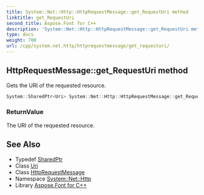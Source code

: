 ```yaml
---
title: System::Net::Http::HttpRequestMessage::get_RequestUri method
linktitle: get_RequestUri
second_title: Aspose.Font for C++
description: 'System::Net::Http::HttpRequestMessage::get_RequestUri method. Gets the URI of the requested resource in C++.'
type: docs
weight: 700
url: /cpp/system.net.http/httprequestmessage/get_requesturi/
---
```

## HttpRequestMessage::get_RequestUri method


Gets the URI of the requested resource.

```cpp
System::SharedPtr<Uri> System::Net::Http::HttpRequestMessage::get_RequestUri()
```


### ReturnValue

The URI of the requested resource.

## See Also

* Typedef [SharedPtr](../../../system/sharedptr/)
* Class [Uri](../../../system/uri/)
* Class [HttpRequestMessage](../)
* Namespace [System::Net::Http](../../)
* Library [Aspose.Font for C++](../../../)

